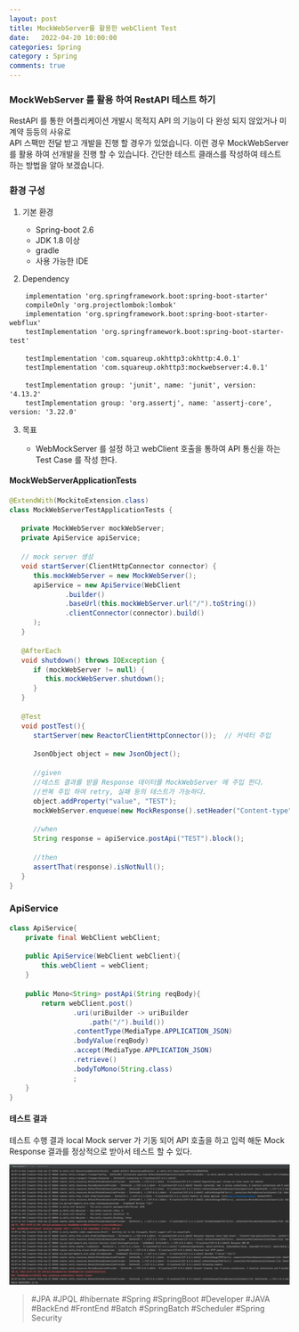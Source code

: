 ```yaml
---
layout: post
title: MockWebServer를 활용한 webClient Test
date:   2022-04-20 10:00:00
categories: Spring
category : Spring
comments: true 
---
```


### MockWebServer 를 활용 하여 RestAPI 테스트 하기

RestAPI 를 통한 어플리케이션 개발시 목적지 API 의 기능이 다 완성 되지 않았거나 미계약 등등의 사유로  
API 스팩만 전달 받고 개발을 진행 할 경우가 있었습니다. 이런 경우 MockWebServer를 활용 하여
선개발을 진행 할 수 있습니다. 간단한 테스트 클래스를 작성하여 테스트 하는 방법을 알아 보겠습니다.  


### 환경 구성

1. 기본 환경

    - Spring-boot 2.6
    - JDK 1.8 이상
    - gradle
    - 사용 가능한 IDE

2. Dependency
    
```properties
    implementation 'org.springframework.boot:spring-boot-starter'
    compileOnly 'org.projectlombok:lombok'
    implementation 'org.springframework.boot:spring-boot-starter-webflux'
    testImplementation 'org.springframework.boot:spring-boot-starter-test'

    testImplementation 'com.squareup.okhttp3:okhttp:4.0.1'
    testImplementation 'com.squareup.okhttp3:mockwebserver:4.0.1'

    testImplementation group: 'junit', name: 'junit', version: '4.13.2'
    testImplementation group: 'org.assertj', name: 'assertj-core', version: '3.22.0'
```


3. 목표

    - WebMockServer 를 설정 하고 webClient 호출을 통하여 API 통신을 하는 Test Case 를 작성 한다.

#### MockWebServerApplicationTests

```java
@ExtendWith(MockitoExtension.class)
class MockWebServerTestApplicationTests {

   private MockWebServer mockWebServer;
   private ApiService apiService;

   // mock server 생성
   void startServer(ClientHttpConnector connector) {
      this.mockWebServer = new MockWebServer();
      apiService = new ApiService(WebClient
              .builder()
              .baseUrl(this.mockWebServer.url("/").toString())
              .clientConnector(connector).build()
      );
   }

   @AfterEach
   void shutdown() throws IOException {
      if (mockWebServer != null) {
         this.mockWebServer.shutdown();
      }
   }

   @Test
   void postTest(){
      startServer(new ReactorClientHttpConnector());  // 커넥터 주입

      JsonObject object = new JsonObject();

      //given
      //테스트 결과를 받을 Response 데이터를 MockWebServer 에 주입 한다.
      //반복 주입 하여 retry, 실패 등의 테스트가 가능하다.
      object.addProperty("value", "TEST");
      mockWebServer.enqueue(new MockResponse().setHeader("Content-type", MediaType.APPLICATION_JSON).setResponseCode(200).setBody(new Gson().toJson(object)));

      //when
      String response = apiService.postApi("TEST").block();

      //then
      assertThat(response).isNotNull();
   }
}
```

### ApiService

```java
class ApiService{
    private final WebClient webClient;

    public ApiService(WebClient webClient){
        this.webClient = webClient;
    }

    public Mono<String> postApi(String reqBody){
        return webClient.post()
                .uri(uriBuilder -> uriBuilder
                    .path("/").build())
                .contentType(MediaType.APPLICATION_JSON)
                .bodyValue(reqBody)
                .accept(MediaType.APPLICATION_JSON)
                .retrieve()
                .bodyToMono(String.class)
                ;
    }
}
```

#### 테스트 결과

테스트 수행 결과 local Mock server 가 기동 되어 API 호출을 하고 입력 해둔 Mock Response 결과를 정상적으로 받아서 테스트 할 수 있다.

![MockWebServerTest1.png](/img/spring/MockWebServerTest1.png)

> #JPA #JPQL #hibernate #Spring #SpringBoot #Developer #JAVA #BackEnd #FrontEnd #Batch #SpringBatch
> #Scheduler #Spring Security